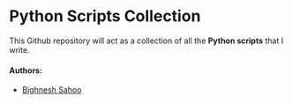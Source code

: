 # Python Scripts Collection
This Github repository will act as a collection of all the **Python scripts** that I write.

#### Authors:
- [Bighnesh Sahoo](https://github.com/bigsbunny)